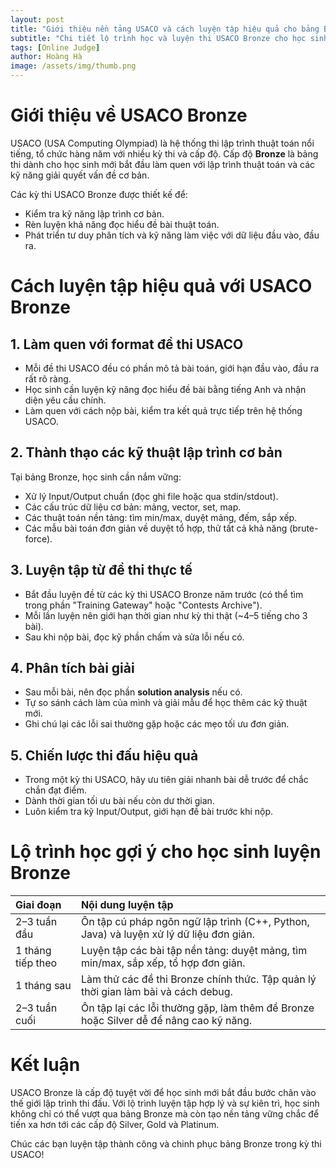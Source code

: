 ```yaml
---
layout: post
title: "Giới thiệu nền tảng USACO và cách luyện tập hiệu quả cho bảng Bronze"
subtitle: "Chi tiết lộ trình học và luyện thi USACO Bronze cho học sinh mới bắt đầu"
tags: [Online Judge]
author: Hoàng Hà
image: /assets/img/thumb.png
---
```


# Giới thiệu về USACO Bronze

USACO (USA Computing Olympiad) là hệ thống thi lập trình thuật toán nổi tiếng, tổ chức hàng năm với nhiều kỳ thi và cấp độ. Cấp độ **Bronze** là bảng thi dành cho học sinh mới bắt đầu làm quen với lập trình thuật toán và các kỹ năng giải quyết vấn đề cơ bản.

Các kỳ thi USACO Bronze được thiết kế để:
- Kiểm tra kỹ năng lập trình cơ bản.
- Rèn luyện khả năng đọc hiểu đề bài thuật toán.
- Phát triển tư duy phân tích và kỹ năng làm việc với dữ liệu đầu vào, đầu ra.

# Cách luyện tập hiệu quả với USACO Bronze

## 1. Làm quen với format đề thi USACO

- Mỗi đề thi USACO đều có phần mô tả bài toán, giới hạn đầu vào, đầu ra rất rõ ràng.
- Học sinh cần luyện kỹ năng đọc hiểu đề bài bằng tiếng Anh và nhận diện yêu cầu chính.
- Làm quen với cách nộp bài, kiểm tra kết quả trực tiếp trên hệ thống USACO.

## 2. Thành thạo các kỹ thuật lập trình cơ bản

Tại bảng Bronze, học sinh cần nắm vững:
- Xử lý Input/Output chuẩn (đọc ghi file hoặc qua stdin/stdout).
- Các cấu trúc dữ liệu cơ bản: mảng, vector, set, map.
- Các thuật toán nền tảng: tìm min/max, duyệt mảng, đếm, sắp xếp.
- Các mẫu bài toán đơn giản về duyệt tổ hợp, thử tất cả khả năng (brute-force).

## 3. Luyện tập từ đề thi thực tế

- Bắt đầu luyện đề từ các kỳ thi USACO Bronze năm trước (có thể tìm trong phần "Training Gateway" hoặc "Contests Archive").
- Mỗi lần luyện nên giới hạn thời gian như kỳ thi thật (~4–5 tiếng cho 3 bài).
- Sau khi nộp bài, đọc kỹ phần chấm và sửa lỗi nếu có.

## 4. Phân tích bài giải

- Sau mỗi bài, nên đọc phần **solution analysis** nếu có.
- Tự so sánh cách làm của mình và giải mẫu để học thêm các kỹ thuật mới.
- Ghi chú lại các lỗi sai thường gặp hoặc các mẹo tối ưu đơn giản.

## 5. Chiến lược thi đấu hiệu quả

- Trong một kỳ thi USACO, hãy ưu tiên giải nhanh bài dễ trước để chắc chắn đạt điểm.
- Dành thời gian tối ưu bài nếu còn dư thời gian.
- Luôn kiểm tra kỹ Input/Output, giới hạn đề bài trước khi nộp.

# Lộ trình học gợi ý cho học sinh luyện Bronze

| Giai đoạn | Nội dung luyện tập |
|:---------|:------------------|
| 2–3 tuần đầu | Ôn tập cú pháp ngôn ngữ lập trình (C++, Python, Java) và luyện xử lý dữ liệu đơn giản. |
| 1 tháng tiếp theo | Luyện tập các bài tập nền tảng: duyệt mảng, tìm min/max, sắp xếp, tổ hợp đơn giản. |
| 1 tháng sau | Làm thử các đề thi Bronze chính thức. Tập quản lý thời gian làm bài và cách debug. |
| 2–3 tuần cuối | Ôn tập lại các lỗi thường gặp, làm thêm đề Bronze hoặc Silver dễ để nâng cao kỹ năng. |

# Kết luận

USACO Bronze là cấp độ tuyệt vời để học sinh mới bắt đầu bước chân vào thế giới lập trình thi đấu. Với lộ trình luyện tập hợp lý và sự kiên trì, học sinh không chỉ có thể vượt qua bảng Bronze mà còn tạo nền tảng vững chắc để tiến xa hơn tới các cấp độ Silver, Gold và Platinum.

Chúc các bạn luyện tập thành công và chinh phục bảng Bronze trong kỳ thi USACO!
